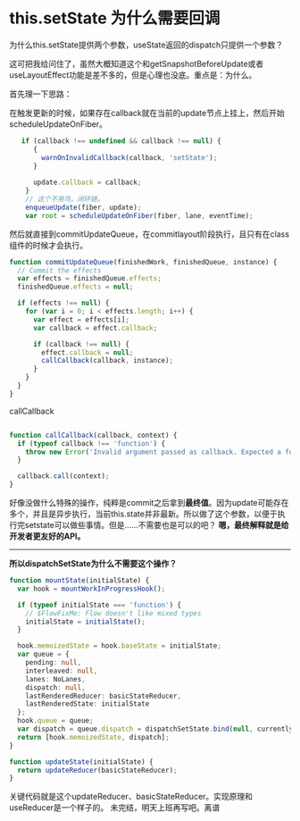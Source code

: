 # this.setState 为什么需要回调
为什么this.setState提供两个参数，useState返回的dispatch只提供一个参数？

这可把我给问住了，虽然大概知道这个和getSnapshotBeforeUpdate或者useLayoutEffect功能是差不多的，但是心理也没底。重点是：为什么。

首先理一下思路：

在触发更新的时候，如果存在callback就在当前的update节点上挂上，然后开始scheduleUpdateOnFiber。

```typescript
   if (callback !== undefined && callback !== null) {
      {
        warnOnInvalidCallback(callback, 'setState');
      }
   
      update.callback = callback;
    }
    // 这个不用鸟，闭环链。
    enqueueUpdate(fiber, update);
    var root = scheduleUpdateOnFiber(fiber, lane, eventTime);
```
然后就直接到commitUpdateQueue，在commitlayout阶段执行，且只有在class组件的时候才会执行。
```typescript
function commitUpdateQueue(finishedWork, finishedQueue, instance) {
  // Commit the effects
  var effects = finishedQueue.effects;
  finishedQueue.effects = null;

  if (effects !== null) {
    for (var i = 0; i < effects.length; i++) {
      var effect = effects[i];
      var callback = effect.callback;

      if (callback !== null) {
        effect.callback = null;
        callCallback(callback, instance);
      }
    }
  }
}
```
callCallback
```typescript

function callCallback(callback, context) {
  if (typeof callback !== 'function') {
    throw new Error('Invalid argument passed as callback. Expected a function. Instead ' + ("received: " + callback));
  }

  callback.call(context);
}
```
好像没做什么特殊的操作，纯粹是commit之后拿到**最终值**。因为update可能存在多个，并且是异步执行，当前this.state并非最新。所以做了这个参数，以便于执行完setstate可以做些事情。但是……不需要也是可以的吧？
**嗯，最终解释就是给开发者更友好的API。**


---


**所以dispatchSetState为什么不需要这个操作？**

```typescript
function mountState(initialState) {
  var hook = mountWorkInProgressHook();

  if (typeof initialState === 'function') {
    // $FlowFixMe: Flow doesn't like mixed types
    initialState = initialState();
  }

  hook.memoizedState = hook.baseState = initialState;
  var queue = {
    pending: null,
    interleaved: null,
    lanes: NoLanes,
    dispatch: null,
    lastRenderedReducer: basicStateReducer,
    lastRenderedState: initialState
  };
  hook.queue = queue;
  var dispatch = queue.dispatch = dispatchSetState.bind(null, currentlyRenderingFiber$1, queue);
  return [hook.memoizedState, dispatch];
}

function updateState(initialState) {
  return updateReducer(basicStateReducer);
}
```
关键代码就是这个updateReducer、basicStateReducer。实现原理和useReducer是一个样子的。
未完结，明天上班再写吧。离谱


